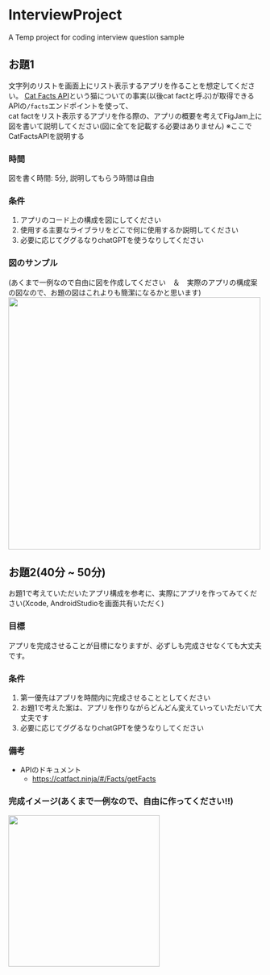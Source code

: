 # InterviewProject
A Temp project for coding interview question sample

## お題1
文字列のリストを画面上にリスト表示するアプリを作ることを想定してください。
[Cat Facts API](https://catfact.ninja/)という猫についての事実(以後cat factと呼ぶ)が取得できるAPIの`/facts`エンドポイントを使って、   
cat factをリスト表示するアプリを作る際の、アプリの概要を考えてFigJam上に図を書いて説明してください(図に全てを記載する必要はありません)
※ここでCatFactsAPIを説明する

### 時間
図を書く時間: 5分, 説明してもらう時間は自由

### 条件
1. アプリのコード上の構成を図にしてください
2. 使用する主要なライブラリをどこで何に使用するか説明してください
3. 必要に応じてググるなりchatGPTを使うなりしてください

### 図のサンプル
(あくまで一例なので自由に図を作成してください　＆　実際のアプリの構成案の図なので、お題の図はこれよりも簡潔になるかと思います)
<img src="https://github.com/masato1230/InterviewProject/assets/66544606/f694d54a-d450-41ee-9ac2-b3365112f5d6" width="500px">

## お題2(40分 ~ 50分)
お題1で考えていただいたアプリ構成を参考に、実際にアプリを作ってみてください(Xcode, AndroidStudioを画面共有いただく)

### 目標
アプリを完成させることが目標になりますが、必ずしも完成させなくても大丈夫です。

### 条件
1. 第一優先はアプリを時間内に完成させることとしてください
2. お題1で考えた案は、アプリを作りながらどんどん変えていっていただいて大丈夫です
3. 必要に応じてググるなりchatGPTを使うなりしてください

### 備考
- APIのドキュメント
  - https://catfact.ninja/#/Facts/getFacts

### 完成イメージ(あくまで一例なので、自由に作ってください!!)

<img src="https://github.com/masato1230/InterviewProject/assets/66544606/02d2338b-d6f5-4b4a-8528-a4ac83b3269a" width="300px" />

